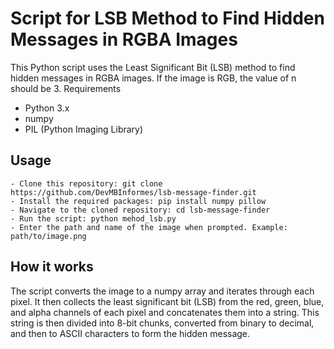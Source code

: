 # Script for LSB Method to Find Hidden Messages in RGBA Images

This Python script uses the Least Significant Bit (LSB) method to find hidden messages in RGBA images. If the image is RGB, the value of n should be 3.
Requirements

   * Python 3.x
   * numpy
   * PIL (Python Imaging Library)

## Usage

    - Clone this repository: git clone https://github.com/DevMBInformes/lsb-message-finder.git
    - Install the required packages: pip install numpy pillow
    - Navigate to the cloned repository: cd lsb-message-finder
    - Run the script: python mehod_lsb.py
    - Enter the path and name of the image when prompted. Example: path/to/image.png

## How it works

The script converts the image to a numpy array and iterates through each pixel. It then collects the least significant bit (LSB) from the red, green, blue, and alpha channels of each pixel and concatenates them into a string. This string is then divided into 8-bit chunks, converted from binary to decimal, and then to ASCII characters to form the hidden message.


